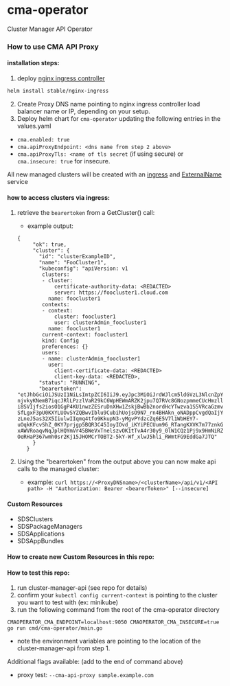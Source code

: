 # cma-operator
Cluster Manager API Operator

### How to use CMA API Proxy

#### installation steps:
1. deploy [nginx ingress controller](https://github.com/helm/charts/tree/master/stable/nginx-ingress)
```bash
helm install stable/nginx-ingress
```
2. Create Proxy DNS name pointing to nginx ingress controller load balancer name or IP, depending on your setup.
3. Deploy helm chart for `cma-operator` updating the following entries in the values.yaml
* `cma.enabled: true`
* `cma.apiProxyEndpoint: <dns name from step 2 above>`
* `cma.apiProxyTls: <name of tls secret` (if using secure) or  `cma.insecure: true` for insecure.

All new managed clusters will be created with an [ingress](https://kubernetes.io/docs/concepts/services-networking/ingress) and [ExternalName](https://kubernetes.io/docs/concepts/services-networking/service/#externalname) service

#### how to access clusters via ingress:
1. retrieve the `bearertoken` from a GetCluster() call: 
    * example output:
    ```
    {
         "ok": true,
         "cluster": {
           "id": "clusterExampleID",
           "name": "FooCluster1",
           "kubeconfig": "apiVersion: v1
            clusters:
            - cluster:
                certificate-authority-data: <REDACTED>
                server: https://foocluster1.cloud.com
              name: foocluster1
            contexts:
            - context:
                cluster: foocluster1
                user: clusterAdmin_foocluster1
              name: foocluster1
            current-context: foocluster1
            kind: Config
            preferences: {}
            users:
            - name: clusterAdmin_foocluster1
              user:
                client-certificate-data: <REDACTED>
                client-key-data: <REDACTED>,
           "status": "RUNNING",
           "bearertoken": "etJhbGciOiJSUzI1NiLsImtpZCI6IiJ9.eyJpc3MiOiJrdWJlcm5ldGVzL3NlcnZpY2VhY2NvdW50Iiwia3ViZXJuZXRlcy5pby9zZXJ2aWNlYWNjb3VudC9uYW1lc3BhY2UiOiJkZWZhdWx0Iiwia3ViZXJuZXRlcy5pby9zZXJ2aWNlYWNjb3VudC9zZWNyZXQubmFtZSI6InNkcy1zYS10b2tlbi1zNzhiOCIsImt1YmVybmV0ZXMuaW8vc2VydmljZWFjY291bnQvc2VydmljZS1hY2NvdW50Lm5hbWUiOiJzZHMtc2EiLCJrdWJlcm5ldGVzLmlvL3NlcnZpY2VhY2NvdW50L3NlcnZpY2UtYWNjb3VudC51aWQiOiJlNWQ5OTQ5OF0wZWRmLTExZTktOWNlYi01YTk5N2S2MGU0YWEiLCJzdWIiOiJzeXN0ZW06c2VydmljZWFjY291bnQ6ZGVmYXVsdDpzZHMtc2EifQ.RLkxZI3nPDvPzTzKBkxVR4cX5Jw0PgkYlm2z343SWxOD6Eylf16xHqUfZxaJ5jVPXT80q5alKtjfR8OMNXC93YdmQrZsdRAFuOkwJ8u1Tk1_u7-njvkyKNemB7iqcJRlLPzzlVaR29kC6WpHEWmARZK2jpu7Q7RVc8GNozpmmeCUcHmzllLz2ueoSDdp5pGf2zOpNxOgU_r4eCcj1VuL-i8SVIjfs2iosO1GgP4KU1nwzZESruDnXHw1ZskjBwBb2nordHcYTwzva1S5VRcaGzmv6SqUXyWeuNeZAr-SfLgxF3pU0KXYLUOvSYZQBwvIblu9CubihUojsO9N7_rn4BHAkn_oNADppCvgdQaIjYH35fAW6_86NumD-zLneJ5as32X5IiulwIIqmq4tfo9KkupN3-yMgvPYdzcZq6E5V7l1WbHEY7-uOqkKFcvShZ_0KY7prjgp5BQR3C45IoyIOvd_iKYiPECUum96_RTangKXVK7m77znkGa_zbbVlfyNoDacKtV0TxikRfiv2LrZxfMbp3TsS4vD4-xAWVRoaqvNqJplHQYmVr45BWeVxTnelszvOK1tTvA4r30y9_0lW1CQz1Pj9x9HmNiRZ02ot-OeRHaP367wmh0sr2Kj15JHOMCrTOBT2-5kY-Wf_xlwJ5hli_RWmtFG9EddGa7JTQ"
         }
       }
    ```

2. Using the "bearertoken" from the output above you can now make api calls to the managed cluster:
    * example:
    `curl https://<ProxyDNSname>/<clusterName>/api/v1/<API path> -H "Authorization: Bearer <bearerToken>" [--insecure]`

#### Custom Resources
* SDSClusters
* SDSPackageManagers
* SDSApplications
* SDSAppBundles


#### How to create new Custom Resources in this repo:


#### How to test this repo:
1. run cluster-manager-api (see repo for details)
2. confirm your `kubectl config current-context` is pointing to the cluster you want to test with (ex: minikube)
3. run the following command from the root of the cma-operator directory 
```
CMAOPERATOR_CMA_ENDPOINT=localhost:9050 CMAOPERATOR_CMA_INSECURE=true go run cmd/cma-operator/main.go
```
* note the environment variables are pointing to the location of the cluster-manager-api from step 1. 

Additional flags available: (add to the end of command above)
* proxy test: `--cma-api-proxy sample.example.com`

